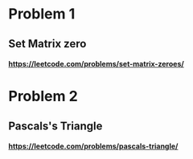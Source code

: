 # Problem 1

## Set Matrix zero

#### https://leetcode.com/problems/set-matrix-zeroes/

# Problem 2

## Pascals's Triangle

#### https://leetcode.com/problems/pascals-triangle/
